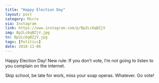 ```yaml
---
title: "Happy Election Day"
layout: post
category: Micro
via: Instagram
link: https://www.instagram.com/p/Bp2Lc6qBZjV
img: Bp2Lc6qBZjV.jpg
tn: Bp2Lc6qBZjV.jpg
tags: [Politics]
date: 2018-11-06
---
```

Happy Election Day!  New rule: If you don’t vote, I’m not going to listen to you complain on the internet.

Skip school, be late for work, miss your soap operas. Whatever. Go vote!